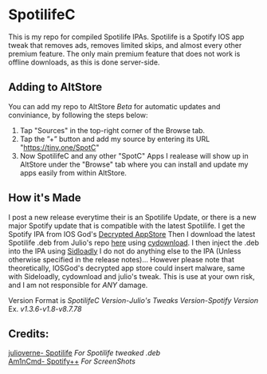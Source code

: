 # SpotilifeC<br/>
This is my repo for compiled Spotilife IPAs. Spotilife is a Spotify IOS app tweak that removes ads, removes limited skips, and almost every other premium feature. The only main premium feature that does not work is offline downloads, as this is done server-side.

## Adding to AltStore<br/>
You can add my repo to AltStore *Beta* for automatic updates and conviniance, by following the steps below:<br/>
1. Tap "Sources" in the top-right corner of the Browse tab.<br/>
2. Tap the ”+” button and add my source by entering its URL "https://tiny.one/SpotC"
3. Now SpotilifeC and any other "SpotC" Apps I realease will show up in AltStore under the "Browse" tab where you can install and update my apps easily from within AltStore.<br/>

## How it's Made<br/>
I post a new release everytime their is an Spotilife Update, or there is a new major Spotify update that is compatible with the latest Spotilife. I get the Spotify IPA from IOS God's [Decrypted AppStore](https://armconverter.com/decryptedappstore/us/spotify) Then I download the latest Spotilife .deb from Julio's repo [here](https://julio.hackyouriphone.org) using [cydownload](https://github.com/borishonman/cydownload). I then inject the .deb into the IPA using [Sidloadly](https://sideloadly.io) I do not do anything else to the IPA (Unless otherwise specified in the release notes)... However please note that theoretically, IOSGod's decrypted app store could insert malware, same with Sideloadly, cydownload and julio's tweak. This is use at your own risk, and I am not responsible for *ANY* damage.

Version Format is *SpotilifeC Version*-*Julio's Tweaks Version*-*Spotify Version*<br/>
Ex. *v1.3.6*-*v1.8*-*v8.7.78*<br/>

## Credits:<br/>
[julioverne-  Spotilife](https://julio.hackyouriphone.org/) *For Spotilife tweaked .deb*<br/>
[Am1nCmd- Spotify++](https://appdb.to/app/cydia/1900000540) *For ScreenShots*<br/>
